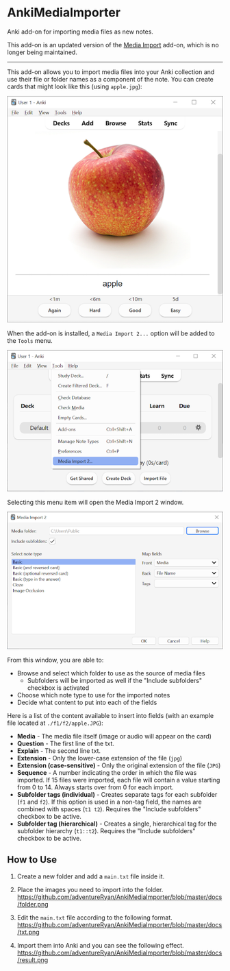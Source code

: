 AnkiMediaImporter
============

Anki add-on for importing media files as new notes.

This add-on is an updated version of the [Media Import](https://ankiweb.net/shared/info/1531997860) add-on, which is no longer being maintained.

---

This add-on allows you to import media files into your Anki collection and use their file or folder names as a component of the note. You can create cards that might look like this (using `apple.jpg`):

![Card](https://raw.githubusercontent.com/Iksas/media-import-2/master/docs/card.png)

When the add-on is installed, a `Media Import 2...` option will be added to the `Tools` menu.

![Menu](https://raw.githubusercontent.com/Iksas/media-import-2/master/docs/menu.png)

Selecting this menu item will open the Media Import 2 window.

![Dialog](https://raw.githubusercontent.com/Iksas/media-import-2/master/docs/dialog.png)

From this window, you are able to:

- Browse and select which folder to use as the source of media files
  - Subfolders will be imported as well if the "Include subfolders" checkbox is activated
- Choose which note type to use for the imported notes
- Decide what content to put into each of the fields

Here is a list of the content available to insert into fields (with an example file located at `./f1/f2/apple.JPG`):

- **Media** - The media file itself (image or audio will appear on the card)
- **Question** - The first line of the txt.
- **Explain** - The second line txt.
- **Extension** - Only the lower-case extension of the file (`jpg`)
- **Extension (case-sensitive)** - Only the original extension of the file (`JPG`)
- **Sequence** - A number indicating the order in which the file was imported. If 15 files were imported, each file will contain a value starting from 0 to 14. Always starts over from 0 for each import.
- **Subfolder tags (individual)** - Creates separate tags for each subfolder (`f1` and `f2`). If this option is used in a non-tag field, the names are combined with spaces (`t1 t2`). Requires the "Include subfolders" checkbox to be active.
- **Subfolder tag (hierarchical)** - Creates a single, hierarchical tag for the subfolder hierarchy (`t1::t2`). Requires the "Include subfolders" checkbox to be active.

## How to Use

1. Create a new folder and add a `main.txt` file inside it.

2. Place the images you need to import into the folder.
   https://github.com/adventureRyan/AnkiMediaImporter/blob/master/docs/folder.png

3. Edit the  `main.txt` file according to the following format.
   https://github.com/adventureRyan/AnkiMediaImporter/blob/master/docs/txt.png

4. Import them into Anki and you can see the following effect.
   https://github.com/adventureRyan/AnkiMediaImporter/blob/master/docs/result.png
